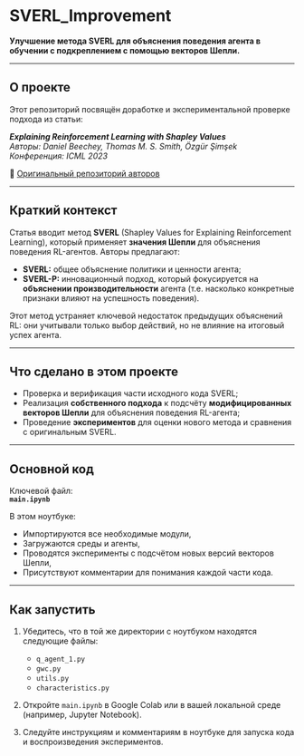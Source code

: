 # SVERL_Improvement

**Улучшение метода SVERL для объяснения поведения агента в обучении с подкреплением с помощью векторов Шепли.**

---

## О проекте

Этот репозиторий посвящён доработке и экспериментальной проверке подхода из статьи:

***Explaining Reinforcement Learning with Shapley Values***  
*Авторы: Daniel Beechey, Thomas M. S. Smith, Özgür Şimşek*  
*Конференция: ICML 2023*

🔗 [Оригинальный репозиторий авторов](https://github.com/djeb20/SVERL_icml_2023)

---

## Краткий контекст

Статья вводит метод **SVERL** (Shapley Values for Explaining Reinforcement Learning), который применяет **значения Шепли** для объяснения поведения RL-агентов. Авторы предлагают:

- **SVERL:** общее объяснение политики и ценности агента;
- **SVERL-P:** инновационный подход, который фокусируется на **объяснении производительности** агента (т.е. насколько конкретные признаки влияют на успешность поведения).

Этот метод устраняет ключевой недостаток предыдущих объяснений RL: они учитывали только выбор действий, но не влияние на итоговый успех агента.

---

## Что сделано в этом проекте

- Проверка и верификация части исходного кода SVERL;
- Реализация **собственного подхода** к подсчёту **модифицированных векторов Шепли** для объяснения поведения RL-агента;
- Проведение **экспериментов** для оценки нового метода и сравнения с оригинальным SVERL.

---

## Основной код

Ключевой файл:  
**`main.ipynb`**

В этом ноутбуке:

- Импортируются все необходимые модули,
- Загружаются среды и агенты,
- Проводятся эксперименты с подсчётом новых версий векторов Шепли,
- Присутствуют комментарии для понимания каждой части кода.

---

## Как запустить

1. Убедитесь, что в той же директории с ноутбуком находятся следующие файлы:

   - `q_agent_1.py`
   - `gwc.py`
   - `utils.py`
   - `characteristics.py`

2. Откройте `main.ipynb` в Google Colab или в вашей локальной среде (например, Jupyter Notebook).

3. Следуйте инструкциям и комментариям в ноутбуке для запуска кода и воспроизведения экспериментов.
